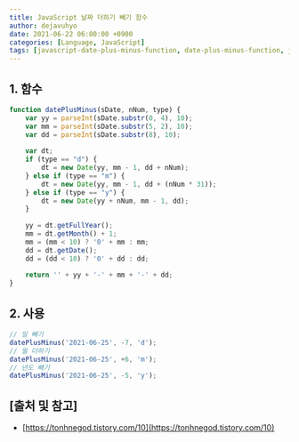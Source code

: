 ```yaml
---
title: JavaScript 날짜 더하기 빼기 함수
author: dejavuhyo
date: 2021-06-22 06:00:00 +0900
categories: [Language, JavaScript]
tags: [javascript-date-plus-minus-function, date-plus-minus-function, javascript-date-plus-minus, javascript-날짜-더하기-빼기-함수, javascript-날짜-더하기-빼기, 날짜-더하기-빼기-함수, 날짜-더하기-빼기]
---
```


## 1. 함수

```javascript
function datePlusMinus(sDate, nNum, type) {
    var yy = parseInt(sDate.substr(0, 4), 10);
    var mm = parseInt(sDate.substr(5, 2), 10);
    var dd = parseInt(sDate.substr(8), 10);
    
    var dt;
    if (type == "d") {
        dt = new Date(yy, mm - 1, dd + nNum);
    } else if (type == "m") {
        dt = new Date(yy, mm - 1, dd + (nNum * 31));
    } else if (type == "y") {
        dt = new Date(yy + nNum, mm - 1, dd);
    }
    
    yy = dt.getFullYear();
    mm = dt.getMonth() + 1;
    mm = (mm < 10) ? '0' + mm : mm;
    dd = dt.getDate();
    dd = (dd < 10) ? '0' + dd : dd;
    
    return '' + yy + '-' + mm + '-' + dd;
}
```

## 2. 사용

```javascript
// 일 빼기
datePlusMinus('2021-06-25', -7, 'd');
// 월 더하기
datePlusMinus('2021-06-25', +6, 'm');
// 년도 빼기
datePlusMinus('2021-06-25', -5, 'y');
```

## [출처 및 참고]
* [https://tonhnegod.tistory.com/10](https://tonhnegod.tistory.com/10)

